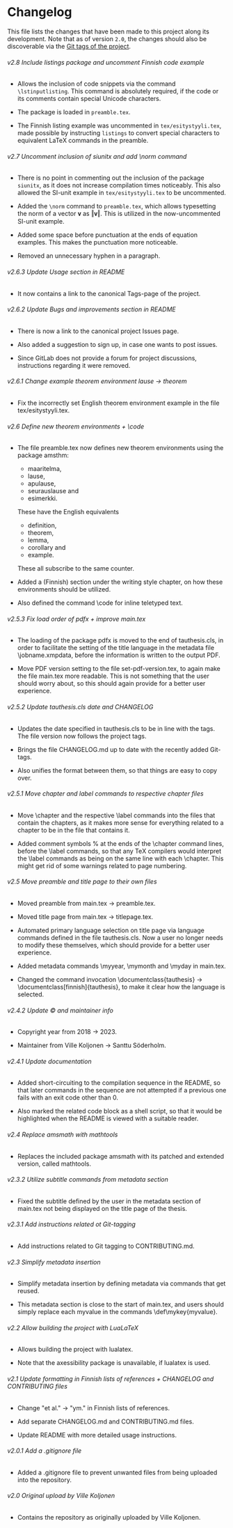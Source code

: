 # Changelog

This file lists the changes that have been made to this project along its
development. Note that as of version `2.0`, the changes should also be
discoverable via the [Git tags of the project][project-tags-page].

[project-tags-page]: https://gitlab.com/tuni-official/thesis-templates/masters-thesis/-/tags

###### v2.8 Include listings package and uncomment Finnish code example

- Allows the inclusion of code snippets via the command `\lstinputlisting`.
  This command is absolutely required, if the code or its comments contain
  special Unicode characters.

- The package is loaded in `preamble.tex`.

- The Finnish listing example was uncommented in `tex/esitystyyli.tex`, made
  possible by instructing `listings` to convert special characters to
  equivalent LaTeΧ commands in the preamble.

###### v2.7 Uncomment inclusion of siunitx and add \norm command

- There is no point in commenting out the inclusion of the package `siunitx`,
  as it does not increase compilation times noticeably. This also allowed the
  SI-unit example in `tex/esitystyyli.tex` to be uncommented.

- Added the `\norm` command to `preamble.tex`, which allows typesetting the
  norm of a vector 𝐯 as ‖𝐯‖. This is utilized in the now-uncommented SI-unit
  example.

- Added some space before punctuation at the ends of equation examples. This
  makes the punctuation more noticeable.

- Removed an unnecessary hyphen in a paragraph.

###### v2.6.3 Update Usage section in README

- It now contains a link to the canonical Tags-page of the project.

###### v2.6.2 Update Bugs and improvements section in README

- There is now a link to the canonical project Issues page.

- Also added a suggestion to sign up, in case one wants to post issues.

- Since GitLab does not provide a forum for project discussions, instructions
  regarding it were removed.

###### v2.6.1 Change example theorem environment lause → theorem

- Fix the incorrectly set English theorem environment example in the file tex/esitystyyli.tex.

###### v2.6 Define new theorem environments + \code

- The file preamble.tex now defines new theorem environments using the package
  amsthm:

  - maaritelma,
  - lause,
  - apulause,
  - seurauslause and
  - esimerkki.

  These have the English equivalents

  - definition,
  - theorem,
  - lemma,
  - corollary and
  - example.

  These all subscribe to the same counter.

- Added a (Finnish) section under the writing style chapter, on how these
  environments should be utilized.

- Also defined the command \code for inline teletyped text.

###### v2.5.3 Fix load order of pdfx + improve main.tex

- The loading of the package pdfx is moved to the end of tauthesis.cls, in
  order to facilitate the setting of the title language in the metadata file
  \jobname.xmpdata, before the information is written to the output PDF.

- Move PDF version setting to the file set-pdf-version.tex, to again make the
  file main.tex more readable. This is not something that the user should
  worry about, so this should again provide for a better user experience.

###### v2.5.2 Update tauthesis.cls date and CHANGELOG

- Updates the date specified in tauthesis.cls to be in line with the tags. The
  file version now follows the project tags.

- Brings the file CHANGELOG.md up to date with the recently added Git-tags.

- Also unifies the format between them, so that things are easy to copy over.

###### v2.5.1 Move chapter and label commands to respective chapter files

- Move \chapter and the respective \label commands into the files that contain
  the chapters, as it makes more sense for everything related to a chapter to
  be in the file that contains it.

- Added comment symbols % at the ends of the \chapter command lines, before
  the \label commands, so that any TeΧ compilers would interpret the \label
  commands as being on the same line with each \chapter. This might get rid of
  some warnings related to page numbering.

###### v2.5 Move preamble and title page to their own files

- Moved preamble from main.tex → preamble.tex.

- Moved title page from main.tex → titlepage.tex.

- Automated primary language selection on title page via language commands
  defined in the file tauthesis.cls. Now a user no longer needs to modify
  these themselves, which should provide for a better user experience.

- Added metadata commands \myyear, \mymonth and \myday in main.tex.

- Changed the command invocation \documentclass{tauthesis} →
  \documentclass[finnish]{tauthesis}, to make it clear how the language is
  selected.

###### v2.4.2 Update © and maintainer info

- Copyright year from 2018 → 2023.

- Maintainer from Ville Koljonen → Santtu Söderholm.

###### v2.4.1 Update documentation

- Added short-circuiting to the compilation sequence in the README, so that
  later commands in the sequence are not attempted if a previous one fails
  with an exit code other than 0.

- Also marked the related code block as a shell script, so that it would be
  highlighted when the README is viewed with a suitable reader.

###### v2.4 Replace amsmath with mathtools

- Replaces the included package amsmath with its patched and extended version,
  called mathtools.

###### v2.3.2 Utilize subtitle commands from metadata section

- Fixed the subtitle defined by the user in the metadata section of main.tex
  not being displayed on the title page of the thesis.

###### v2.3.1 Add instructions related ot Git-tagging

- Add instructions related to Git tagging to CONTRIBUTING.md.

###### v2.3 Simplify metadata insertion

- Simplify metadata insertion by defining metadata via commands that get
  reused.

- This metadata section is close to the start of main.tex, and users should
  simply replace each myvalue in the commands \def\mykey{myvalue}.

###### v2.2 Allow building the project with LuaLaTeX

- Allows building the project with lualatex.

- Note that the axessibility package is unavailable, if lualatex is used.

###### v2.1 Update formatting in Finnish lists of references + CHANGELOG and CONTRIBUTING files

- Change "et al." → "ym." in Finnish lists of references.

- Add separate CHANGELOG.md and CONTRIBUTING.md files.

- Update README with more detailed usage instructions.

###### v2.0.1 Add a .gitignore file

- Added a .gitignore file to prevent unwanted files from being uploaded into the repository.

###### v2.0 Original upload by Ville Koljonen

- Contains the repository as originally uploaded by Ville Koljonen.

